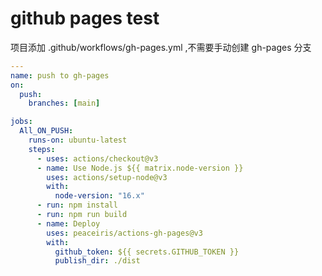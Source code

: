# github pages test

项目添加 .github/workflows/gh-pages.yml ,不需要手动创建 gh-pages 分支

```yaml
---
name: push to gh-pages
on:
  push:
    branches: [main]

jobs:
  All_ON_PUSH:
    runs-on: ubuntu-latest
    steps:
      - uses: actions/checkout@v3
      - name: Use Node.js ${{ matrix.node-version }}
        uses: actions/setup-node@v3
        with:
          node-version: "16.x"
      - run: npm install
      - run: npm run build
      - name: Deploy
        uses: peaceiris/actions-gh-pages@v3
        with:
          github_token: ${{ secrets.GITHUB_TOKEN }}
          publish_dir: ./dist

```
